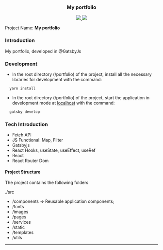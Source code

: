 <h3 align="center">
  My portfolio </strong>
</h3>

<p align="center">
  <a aria-label="Node version" href="https://nodejs.org/en/blog/release/v12.16.3/">
    <img src="https://img.shields.io/badge/node.js@lts-12.14.1-informational?logo=Node.JS"></img>
  </a>
  <a aria-label="React version" href="https://github.com/facebook/react/blob/master/CHANGELOG.md#16131-march-19-2020">
    <img src="https://img.shields.io/badge/react-16.12.0-informational?logo=react"></img>
  </a>
</p>

<p>
  Project Name: <strong>My portfolio</strong>
</p>

### Introduction

My portfolio, developed in @GatsbyJs

### Development

- In the root directory (/portfolio) of the project, install all the necessary libraries for development with the command:

```js
  yarn install
```

- In the root directory (/portfolio) of the project, start the application in development mode at [localhost](http://localhost:8000) with the command:

```js
  gatsby develop
```

### Tech Introduction

- Fetch API
- JS Functional: Map, Filter
- Gatsbyjs
- React Hooks, useState, useEffect, useRef
- React
- React Router Dom

#### Project Structure

The project contains the following folders

./src

- /components => Reusable application components;
- /fonts
- /images
- /pages
- /services
- /static
- /templates
- /utils

---
